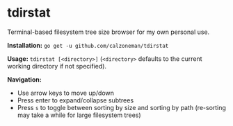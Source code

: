 tdirstat
========

Terminal-based filesystem tree size browser for my own personal use.

**Installation:** `go get -u github.com/calzoneman/tdirstat`

**Usage:** `tdirstat [<directory>]` (`<directory>` defaults to the current working
directory if not specified).

**Navigation:**

  * Use arrow keys to move up/down
  * Press enter to expand/collapse subtrees
  * Press `s` to toggle between sorting by size and sorting by path (re-sorting
    may take a while for large filesystem trees)
